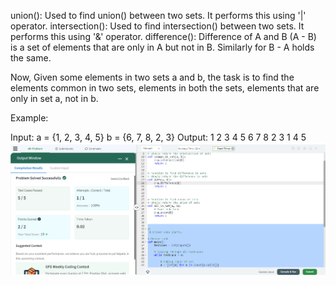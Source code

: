union(): Used to find union() between two sets. It performs this using '|' operator.
intersection(): Used to find intersection() between two sets. It performs this using '&' operator.
difference(): Difference of A and B (A - B) is a set of elements that are only in A but not in B. Similarly for B - A holds the same.

Now, Given some elements in two sets a and b, the task is to find the elements common in two sets, elements in both the sets, elements that are only in set a, not in b.

Example:

Input:
a = {1, 2, 3, 4, 5}
b = {6, 7, 8, 2, 3}
Output:
1 2 3 4 5 6 7 8
2 3
1 4 5
![](Untitled.png)